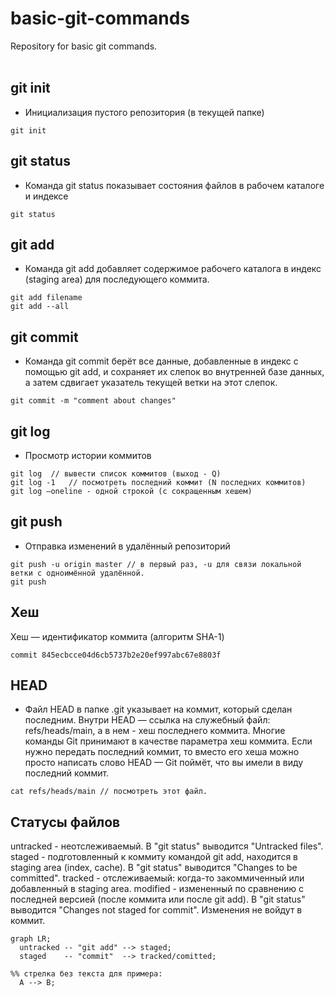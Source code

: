 # basic-git-commands
Repository for basic git commands.  
<br>
## git init

- Инициализация пустого репозитория (в текущей папке)
```
git init
```

## git status

- Команда git status показывает состояния файлов в рабочем каталоге и индексе<br>
```
git status
```

## git add

- Команда git add добавляет содержимое рабочего каталога в индекс (staging area) для последующего коммита.<br>
```
git add filename
git add --all
```

## git commit

- Команда git commit берёт все данные, добавленные в индекс с помощью git add, и сохраняет их слепок во внутренней базе данных, а затем сдвигает указатель текущей ветки на этот слепок.<br>
```
git commit -m "comment about changes"
```

## git log

- Просмотр истории коммитов<br>
```
git log  // вывести список коммитов (выход - Q)
git log -1   // посмотреть последний коммит (N последних коммитов)
git log –oneline - одной строкой (с сокращенным хешем)
```

## git push

- Отправка изменений в удалённый репозиторий<br>
```
git push -u origin master // в первый раз, -u для связи локальной ветки с одноимённой удалённой.
git push
```

## Хеш

Хеш — идентификатор коммита  (алгоритм SHA-1)<br>
```
commit 845ecbcce04d6cb5737b2e20ef997abc67e8803f
```

## HEAD

- Файл HEAD в папке .git указывает на коммит, который сделан последним.
Внутри HEAD — ссылка на служебный файл: refs/heads/main, а в нем - хеш последнего коммита.
Многие команды Git принимают в качестве параметра хеш коммита. Если нужно передать последний коммит, то вместо его хеша можно просто написать слово HEAD — Git поймёт, что вы имели в виду последний коммит.
```
cat refs/heads/main // посмотреть этот файл.
```

## Статусы файлов

untracked - неотслеживаемый. В "git status" выводится "Untracked files".
staged - подготовленный к коммиту командой git add, находится в staging area (index, cache). В "git status" выводится "Changes to be committed".
tracked - отслеживаемый: когда-то закоммиченный или добавленный в staging area.
modified - измененный по сравнению с последней версией (после коммита или после git add). В "git status" выводится "Changes not staged for commit". Изменения не войдут в коммит.

```mermaid
graph LR;
  untracked -- "git add" --> staged;
  staged    -- "commit"  --> tracked/comitted;

%% стрелка без текста для примера: 
  A --> B;
```